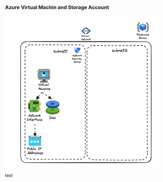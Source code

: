 ### Azure Virtual Machin and Storage Account

![Alt text](./vm+storage_account/architect.png)

test
